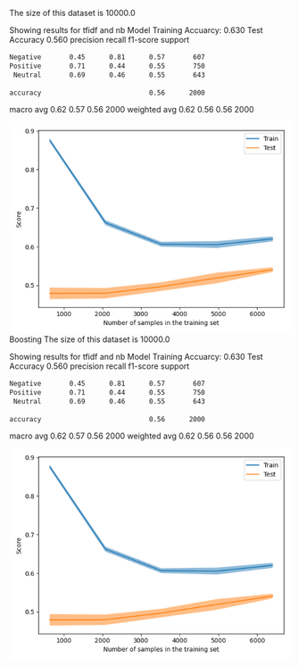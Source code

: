 The size of this dataset is 10000.0

Showing results for tfidf and nb Model
Training Accuarcy: 0.630
Test Accuracy 0.560
              precision    recall  f1-score   support

    Negative       0.45      0.81      0.57       607
    Positive       0.71      0.44      0.55       750
     Neutral       0.69      0.46      0.55       643

    accuracy                           0.56      2000
   macro avg       0.62      0.57      0.56      2000
weighted avg       0.62      0.56      0.56      2000

![](../plots/plot_acc_20230705-1644.png)
Boosting
The size of this dataset is 10000.0

Showing results for tfidf and nb Model
Training Accuarcy: 0.630
Test Accuracy 0.560
              precision    recall  f1-score   support

    Negative       0.45      0.81      0.57       607
    Positive       0.71      0.44      0.55       750
     Neutral       0.69      0.46      0.55       643

    accuracy                           0.56      2000
   macro avg       0.62      0.57      0.56      2000
weighted avg       0.62      0.56      0.56      2000

![](../plots/plot_acc_boost_20230705-1645.png)
